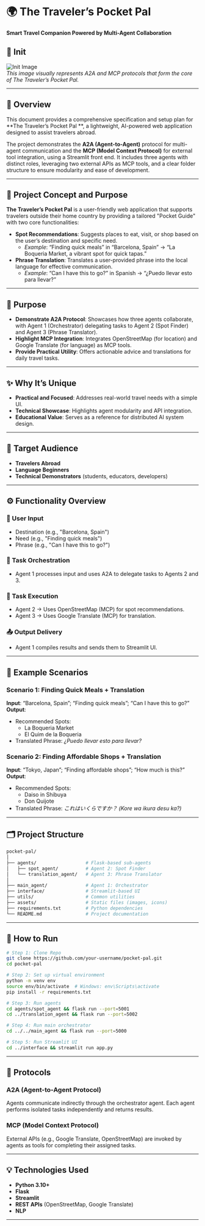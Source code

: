 # 🌍 The Traveler’s Pocket Pal 

**Smart Travel Companion Powered by Multi-Agent Collaboration**


## 📸 Init

![Init Image](https://media.licdn.com/dms/image/v2/D5622AQGtBESqSfcjsQ/feedshare-shrink_1280/B56ZY5c2cXH0Ak-/0/1744720592440?e=2147483647&v=beta&t=9JCK9BHTB0oTDTxXxCinQMdZocjALKkSNt9yYgnXBAg)  
*This image visually represents A2A and MCP protocols that form the core of The Traveler’s Pocket Pal.*

---

## 📖 Overview

This document provides a comprehensive specification and setup plan for **The Traveler’s Pocket Pal **, a lightweight, AI-powered web application designed to assist travelers abroad.

The project demonstrates the **A2A (Agent-to-Agent)** protocol for multi-agent communication and the **MCP (Model Context Protocol)** for external tool integration, using a Streamlit front end. It includes three agents with distinct roles, leveraging two external APIs as MCP tools, and a clear folder structure to ensure modularity and ease of development.

---

## 🧠 Project Concept and Purpose

**The Traveler’s Pocket Pal** is a user-friendly web application that supports travelers outside their home country by providing a tailored "Pocket Guide" with two core functionalities:

- **Spot Recommendations**: Suggests places to eat, visit, or shop based on the user’s destination and specific need.
    - _Example_: “Finding quick meals” in “Barcelona, Spain” → “La Boqueria Market, a vibrant spot for quick tapas.”
- **Phrase Translation**: Translates a user-provided phrase into the local language for effective communication.
    - _Example_: “Can I have this to go?” in Spanish → “¿Puedo llevar esto para llevar?”

---

## 🎯 Purpose

- **Demonstrate A2A Protocol**: Showcases how three agents collaborate, with Agent 1 (Orchestrator) delegating tasks to Agent 2 (Spot Finder) and Agent 3 (Phrase Translator).
- **Highlight MCP Integration**: Integrates OpenStreetMap (for location) and Google Translate (for language) as MCP tools.
- **Provide Practical Utility**: Offers actionable advice and translations for daily travel tasks.

---

## ✨ Why It’s Unique

- **Practical and Focused**: Addresses real-world travel needs with a simple UI.
- **Technical Showcase**: Highlights agent modularity and API integration.
- **Educational Value**: Serves as a reference for distributed AI system design.

---

## 👥 Target Audience

- **Travelers Abroad**
- **Language Beginners**
- **Technical Demonstrators** (students, educators, developers)

---

## ⚙️ Functionality Overview

### 👤 User Input
- Destination (e.g., "Barcelona, Spain")
- Need (e.g., "Finding quick meals")
- Phrase (e.g., "Can I have this to go?")

### 🔁 Task Orchestration
- Agent 1 processes input and uses A2A to delegate tasks to Agents 2 and 3.

### 🧠 Task Execution
- Agent 2 → Uses OpenStreetMap (MCP) for spot recommendations.
- Agent 3 → Uses Google Translate (MCP) for translation.

### 📤 Output Delivery
- Agent 1 compiles results and sends them to Streamlit UI.

---

## 🧪 Example Scenarios

### Scenario 1: Finding Quick Meals + Translation
**Input**: “Barcelona, Spain”; “Finding quick meals”; “Can I have this to go?”  
**Output**:
- Recommended Spots:
    - La Boqueria Market
    - El Quim de la Boqueria
- Translated Phrase: _¿Puedo llevar esto para llevar?_

### Scenario 2: Finding Affordable Shops + Translation
**Input**: “Tokyo, Japan”; “Finding affordable shops”; “How much is this?”  
**Output**:
- Recommended Spots:
    - Daiso in Shibuya
    - Don Quijote
- Translated Phrase: _これはいくらですか？ (Kore wa ikura desu ka?)_

---

## 🗂️ Project Structure

```bash
pocket-pal/
│
├── agents/                  # Flask-based sub-agents
│   ├── spot_agent/          # Agent 2: Spot Finder
│   └── translation_agent/   # Agent 3: Phrase Translator
│
├── main_agent/              # Agent 1: Orchestrator
├── interface/               # Streamlit-based UI
├── utils/                   # Common utilities
├── assets/                  # Static files (images, icons)
├── requirements.txt         # Python dependencies
└── README.md                # Project documentation
```

---

## 🚀 How to Run

```bash
# Step 1: Clone Repo
git clone https://github.com/your-username/pocket-pal.git
cd pocket-pal

# Step 2: Set up virtual environment
python -m venv env
source env/bin/activate  # Windows: env\Scripts\activate
pip install -r requirements.txt

# Step 3: Run agents
cd agents/spot_agent && flask run --port=5001
cd ../translation_agent && flask run --port=5002

# Step 4: Run main orchestrator
cd ../../main_agent && flask run --port=5000

# Step 5: Run Streamlit UI
cd ../interface && streamlit run app.py
```

---

## 💬 Protocols

### A2A (Agent-to-Agent Protocol)
Agents communicate indirectly through the orchestrator agent. Each agent performs isolated tasks independently and returns results.

### MCP (Model Context Protocol)
External APIs (e.g., Google Translate, OpenStreetMap) are invoked by agents as tools for completing their assigned tasks.

---

## 💡 Technologies Used

- **Python 3.10+**
- **Flask**
- **Streamlit**
- **REST APIs** (OpenStreetMap, Google Translate)
- **NLP**

---